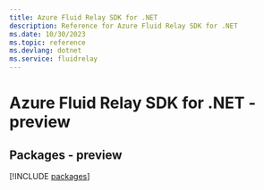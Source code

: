 ```yaml
---
title: Azure Fluid Relay SDK for .NET
description: Reference for Azure Fluid Relay SDK for .NET
ms.date: 10/30/2023
ms.topic: reference
ms.devlang: dotnet
ms.service: fluidrelay
---
```

# Azure Fluid Relay SDK for .NET - preview
## Packages - preview
[!INCLUDE [packages](fluid-relay-index.md)]